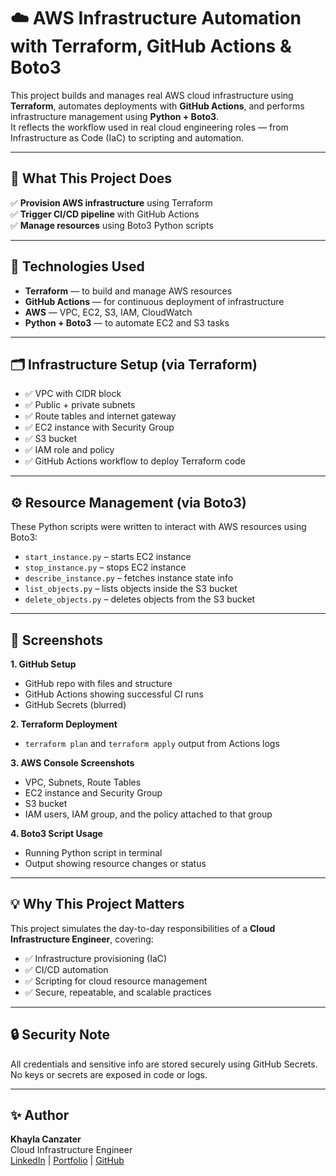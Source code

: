# ☁️ AWS Infrastructure Automation with Terraform, GitHub Actions & Boto3

This project builds and manages real AWS cloud infrastructure using **Terraform**, automates deployments with **GitHub Actions**, and performs infrastructure management using **Python + Boto3**.  
It reflects the workflow used in real cloud engineering roles — from Infrastructure as Code (IaC) to scripting and automation.

---

## 🚀 What This Project Does

✅ **Provision AWS infrastructure** using Terraform  
✅ **Trigger CI/CD pipeline** with GitHub Actions  
✅ **Manage resources** using Boto3 Python scripts  

---

## 🔧 Technologies Used

- **Terraform** — to build and manage AWS resources  
- **GitHub Actions** — for continuous deployment of infrastructure  
- **AWS** — VPC, EC2, S3, IAM, CloudWatch  
- **Python + Boto3** — to automate EC2 and S3 tasks  

---

## 🗂️ Infrastructure Setup (via Terraform)

- ✅ VPC with CIDR block  
- ✅ Public + private subnets  
- ✅ Route tables and internet gateway  
- ✅ EC2 instance with Security Group  
- ✅ S3 bucket  
- ✅ IAM role and policy  
- ✅ GitHub Actions workflow to deploy Terraform code

---

## ⚙️ Resource Management (via Boto3)

These Python scripts were written to interact with AWS resources using Boto3:

- `start_instance.py` – starts EC2 instance  
- `stop_instance.py` – stops EC2 instance  
- `describe_instance.py` – fetches instance state info  
- `list_objects.py` – lists objects inside the S3 bucket  
- `delete_objects.py` – deletes objects from the S3 bucket

---

## 📸 Screenshots

**1. GitHub Setup**  
- GitHub repo with files and structure  
- GitHub Actions showing successful CI runs  
- GitHub Secrets (blurred)  

**2. Terraform Deployment**  
- `terraform plan` and `terraform apply` output from Actions logs  

**3. AWS Console Screenshots**  
- VPC, Subnets, Route Tables  
- EC2 instance and Security Group  
- S3 bucket  
- IAM users, IAM group, and the policy attached to that group
  

**4. Boto3 Script Usage**  
- Running Python script in terminal  
- Output showing resource changes or status  

---

## 💡 Why This Project Matters

This project simulates the day-to-day responsibilities of a **Cloud Infrastructure Engineer**, covering:

- ✅ Infrastructure provisioning (IaC)  
- ✅ CI/CD automation  
- ✅ Scripting for cloud resource management  
- ✅ Secure, repeatable, and scalable practices  

---

## 🔒 Security Note

All credentials and sensitive info are stored securely using GitHub Secrets. No keys or secrets are exposed in code or logs.

---

## ✨ Author

**Khayla Canzater**  
Cloud Infrastructure Engineer  
[LinkedIn](https://www.linkedin.com/in/khayla-canzater/) | [Portfolio](https://k-canzater.github.io/KCanzater/index.html) | [GitHub](https://github.com/K-Canzater)

